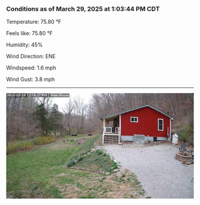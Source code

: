 ### Conditions as of March 29, 2025 at 1:03:44 PM CDT 

Temperature: 75.80 &deg;F

Feels like: 75.80 &deg;F

Humidity: 45%

Wind Direction: ENE

Windspeed: 1.6 mph

Wind Gust: 3.8 mph

---

<img src="./images/latest.jpeg"/>

